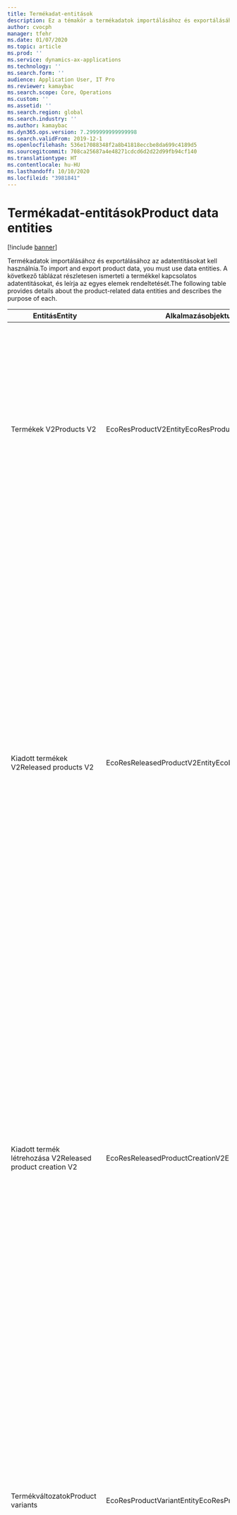```yaml
---
title: Termékadat-entitások
description: Ez a témakör a termékadatok importálásához és exportálásához használt különböző entitásokkal kapcsolatos információkat tartalmazza.
author: cvocph
manager: tfehr
ms.date: 01/07/2020
ms.topic: article
ms.prod: ''
ms.service: dynamics-ax-applications
ms.technology: ''
ms.search.form: ''
audience: Application User, IT Pro
ms.reviewer: kamaybac
ms.search.scope: Core, Operations
ms.custom: ''
ms.assetid: ''
ms.search.region: global
ms.search.industry: ''
ms.author: kamaybac
ms.dyn365.ops.version: 7.2999999999999998
ms.search.validFrom: 2019-12-1
ms.openlocfilehash: 536e17088348f2a8b41818eccbe8da699c4189d5
ms.sourcegitcommit: 708ca25687a4e48271cdcd6d2d22d99fb94cf140
ms.translationtype: HT
ms.contentlocale: hu-HU
ms.lasthandoff: 10/10/2020
ms.locfileid: "3981841"
---
```

# <a name="product-data-entities"></a><span data-ttu-id="8ea2b-103">Termékadat-entitások</span><span class="sxs-lookup"><span data-stu-id="8ea2b-103">Product data entities</span></span>

[!include [banner](../includes/banner.md)]

<span data-ttu-id="8ea2b-104">Termékadatok importálásához és exportálásához az adatentitásokat kell használnia.</span><span class="sxs-lookup"><span data-stu-id="8ea2b-104">To import and export product data, you must use data entities.</span></span> <span data-ttu-id="8ea2b-105">A következő táblázat részletesen ismerteti a termékkel kapcsolatos adatentitásokat, és leírja az egyes elemek rendeltetését.</span><span class="sxs-lookup"><span data-stu-id="8ea2b-105">The following table provides details about the product-related data entities and describes the purpose of each.</span></span>

| <span data-ttu-id="8ea2b-106">Entitás</span><span class="sxs-lookup"><span data-stu-id="8ea2b-106">Entity</span></span> | <span data-ttu-id="8ea2b-107">Alkalmazásobjektum-fa (AOT) neve (típus)</span><span class="sxs-lookup"><span data-stu-id="8ea2b-107">Application Object Tree (AOT) name (type)</span></span> | <span data-ttu-id="8ea2b-108">Jegyzetek</span><span class="sxs-lookup"><span data-stu-id="8ea2b-108">Notes</span></span> |
|--------|-------------------------------------------|-------|
| <span data-ttu-id="8ea2b-109">Termékek V2</span><span class="sxs-lookup"><span data-stu-id="8ea2b-109">Products V2</span></span> | <span data-ttu-id="8ea2b-110">EcoResProductV2Entity</span><span class="sxs-lookup"><span data-stu-id="8ea2b-110">EcoResProductV2Entity</span></span> | <span data-ttu-id="8ea2b-111">Ez az entitás megosztott termékek – egyedi termékek és alaptermékek importálásához és exportálásához használható.</span><span class="sxs-lookup"><span data-stu-id="8ea2b-111">This entity is used to import and export shared products-distinct products and product masters.</span></span> <span data-ttu-id="8ea2b-112">Lehetővé teszi a frissítéseket.</span><span class="sxs-lookup"><span data-stu-id="8ea2b-112">It allows for updates.</span></span> <span data-ttu-id="8ea2b-113">Nem támogatja a készletalapú SQL-műveleteket.</span><span class="sxs-lookup"><span data-stu-id="8ea2b-113">It doesn't support set-based SQL operations.</span></span> <span data-ttu-id="8ea2b-114">Engedélyezett az Open Data Protocol (OData) esetében.</span><span class="sxs-lookup"><span data-stu-id="8ea2b-114">It's enabled for Open Data Protocol (OData).</span></span> |
| <span data-ttu-id="8ea2b-115">Kiadott termékek V2</span><span class="sxs-lookup"><span data-stu-id="8ea2b-115">Released products V2</span></span> | <span data-ttu-id="8ea2b-116">EcoResReleasedProductV2Entity</span><span class="sxs-lookup"><span data-stu-id="8ea2b-116">EcoResReleasedProductV2Entity</span></span> | <span data-ttu-id="8ea2b-117">Ez az entitás kiadott termékek – egyedi termékek és alaptermékek importálásához és exportálásához használható.</span><span class="sxs-lookup"><span data-stu-id="8ea2b-117">This entity is used to import and export released products-distinct products and product masters.</span></span> <span data-ttu-id="8ea2b-118">Lehetővé teszi a frissítéseket.</span><span class="sxs-lookup"><span data-stu-id="8ea2b-118">It allows for updates.</span></span> <span data-ttu-id="8ea2b-119">A megosztott terméknek már létrehozott állapotban kell lennie.</span><span class="sxs-lookup"><span data-stu-id="8ea2b-119">It requires that the shared product already be created.</span></span> <span data-ttu-id="8ea2b-120">Amikor egy új, megjelent terméket importálnak, a megosztott termék kiadása történik.</span><span class="sxs-lookup"><span data-stu-id="8ea2b-120">When a new released product is imported, a release of the shared product occurs.</span></span> <span data-ttu-id="8ea2b-121">Külön entitások is léteznek, amelyek a kiadott alaptermék és a kiadott egyéni változatok importálására és exportálására használhatók.</span><span class="sxs-lookup"><span data-stu-id="8ea2b-121">There are also separate entities that can be used to import and export released product masters and released distinct variants.</span></span> <span data-ttu-id="8ea2b-122">Ez az entitás nem támogatja a halmazalapú SQL-műveleteket és a törlési műveleteket.</span><span class="sxs-lookup"><span data-stu-id="8ea2b-122">This entity doesn't support set-based SQL operations or delete operations.</span></span> <span data-ttu-id="8ea2b-123">Engedélyezett az OData esetében.</span><span class="sxs-lookup"><span data-stu-id="8ea2b-123">It's enabled for OData.</span></span> |
| <span data-ttu-id="8ea2b-124">Kiadott termék létrehozása V2</span><span class="sxs-lookup"><span data-stu-id="8ea2b-124">Released product creation V2</span></span> | <span data-ttu-id="8ea2b-125">EcoResReleasedProductCreationV2Entity</span><span class="sxs-lookup"><span data-stu-id="8ea2b-125">EcoResReleasedProductCreationV2Entity</span></span> | <span data-ttu-id="8ea2b-126">Ezzel az entitással egy lépésben importálhatók a megosztott termékek és a kiadott termékek.</span><span class="sxs-lookup"><span data-stu-id="8ea2b-126">This entity is used to import shared products and released products in one step.</span></span> <span data-ttu-id="8ea2b-127">Bár támogatja az exportokat, a használata nem ajánlott, mivel az entitás célja a termék létrehozása.</span><span class="sxs-lookup"><span data-stu-id="8ea2b-127">Although it supports exports, that use isn't recommended, because the purpose of the entity is product creation.</span></span> <span data-ttu-id="8ea2b-128">Nem támogat frissítéseket.</span><span class="sxs-lookup"><span data-stu-id="8ea2b-128">It doesn't support updates.</span></span> <span data-ttu-id="8ea2b-129">Mezők korlátozott készletét támogatja (a terméklétrehozásban elérhető mezőket).</span><span class="sxs-lookup"><span data-stu-id="8ea2b-129">It supports a limited set of fields (fields that are available in the product creation dialog box).</span></span> <span data-ttu-id="8ea2b-130">Nem támogatja a készletalapú SQL-műveleteket.</span><span class="sxs-lookup"><span data-stu-id="8ea2b-130">It doesn't support set-based SQL operations.</span></span> <span data-ttu-id="8ea2b-131">Nem jelenik meg az OData-n keresztül.</span><span class="sxs-lookup"><span data-stu-id="8ea2b-131">It isn't exposed through OData.</span></span> |
| <span data-ttu-id="8ea2b-132">Termékváltozatok</span><span class="sxs-lookup"><span data-stu-id="8ea2b-132">Product variants</span></span> | <span data-ttu-id="8ea2b-133">EcoResProductVariantEntity</span><span class="sxs-lookup"><span data-stu-id="8ea2b-133">EcoResProductVariantEntity</span></span> | <span data-ttu-id="8ea2b-134">Ez az entitás a megosztott termékváltozatok importálásához és exportálásához használható.</span><span class="sxs-lookup"><span data-stu-id="8ea2b-134">This entity is used to import and export shared product variants.</span></span> <span data-ttu-id="8ea2b-135">Lehetővé teszi a frissítéseket.</span><span class="sxs-lookup"><span data-stu-id="8ea2b-135">It allows for updates.</span></span> <span data-ttu-id="8ea2b-136">Szükséges, hogy a dimenzióértékek már létre legyenek hozva.</span><span class="sxs-lookup"><span data-stu-id="8ea2b-136">It requires that dimension values already be created.</span></span> <span data-ttu-id="8ea2b-137">Az integrációs kulcs az alaptermék és a termékdimenziók.</span><span class="sxs-lookup"><span data-stu-id="8ea2b-137">The integration key is the product master plus product dimensions.</span></span> <span data-ttu-id="8ea2b-138">Az entitás nem támogatja a készletalapú SQL-műveleteket.</span><span class="sxs-lookup"><span data-stu-id="8ea2b-138">This entity doesn't support set-based SQL operations.</span></span> <span data-ttu-id="8ea2b-139">Engedélyezett az OData esetében.</span><span class="sxs-lookup"><span data-stu-id="8ea2b-139">It's enabled for OData.</span></span> <span data-ttu-id="8ea2b-140">Támogatja a törlési műveleteket.</span><span class="sxs-lookup"><span data-stu-id="8ea2b-140">It supports delete operations.</span></span> <span data-ttu-id="8ea2b-141">Nem terjeszthető ki új termékdimenziók hozzáadásával.</span><span class="sxs-lookup"><span data-stu-id="8ea2b-141">It can't be extended through the addition of new product dimensions.</span></span> |
| <span data-ttu-id="8ea2b-142">Termékváltozatok termékazonosító alapján</span><span class="sxs-lookup"><span data-stu-id="8ea2b-142">Product variants by product number identification</span></span> | <span data-ttu-id="8ea2b-143">EcoResProductNumberIdentifiedProductVariantEntity</span><span class="sxs-lookup"><span data-stu-id="8ea2b-143">EcoResProductNumberIdentifiedProductVariantEntity</span></span> | <span data-ttu-id="8ea2b-144">Ez az entitás a megosztott termékváltozatok importálásához és exportálásához használható.</span><span class="sxs-lookup"><span data-stu-id="8ea2b-144">This entity is used to import and export shared product variants.</span></span> <span data-ttu-id="8ea2b-145">Lehetővé teszi a frissítéseket.</span><span class="sxs-lookup"><span data-stu-id="8ea2b-145">It allows for updates.</span></span> <span data-ttu-id="8ea2b-146">Szükséges, hogy a dimenzióértékek már létre legyenek hozva.</span><span class="sxs-lookup"><span data-stu-id="8ea2b-146">It requires that dimension values already be created.</span></span> <span data-ttu-id="8ea2b-147">Az integrációs kulcs a termékszám (míg a **Termékváltozatok** entitás integrációs kulcsa az alaptermék és a termékdimenziók).</span><span class="sxs-lookup"><span data-stu-id="8ea2b-147">The integration key is the product number (whereas the integration key for the **Product variants** entity is the product master plus product dimensions).</span></span> |
| <span data-ttu-id="8ea2b-148">Kiadott termékváltozatok</span><span class="sxs-lookup"><span data-stu-id="8ea2b-148">Released product variants</span></span> | <span data-ttu-id="8ea2b-149">EcoResReleasedProductVariantEntity</span><span class="sxs-lookup"><span data-stu-id="8ea2b-149">EcoResReleasedProductVariantEntity</span></span> | <span data-ttu-id="8ea2b-150">Ez az entitás a kiadott termékváltozatok importálásához és exportálásához használható.</span><span class="sxs-lookup"><span data-stu-id="8ea2b-150">This entity is used to import and export released product variants.</span></span> <span data-ttu-id="8ea2b-151">Lehetővé teszi a frissítéseket.</span><span class="sxs-lookup"><span data-stu-id="8ea2b-151">It allows for updates.</span></span> <span data-ttu-id="8ea2b-152">A megosztott termékváltozatoknak már létrehozott állapotban kell lenniük.</span><span class="sxs-lookup"><span data-stu-id="8ea2b-152">It requires that shared product variants already be created.</span></span> <span data-ttu-id="8ea2b-153">Amikor egy új, kiadott termékváltozatot importálnak, a megosztott termékváltozat kiadása történik.</span><span class="sxs-lookup"><span data-stu-id="8ea2b-153">When a new released product variant is imported, a release of the shared product variant occurs.</span></span> <span data-ttu-id="8ea2b-154">Az entitás nem támogatja a készletalapú SQL-műveleteket.</span><span class="sxs-lookup"><span data-stu-id="8ea2b-154">This entity doesn't support set-based SQL operations.</span></span> <span data-ttu-id="8ea2b-155">Engedélyezett az OData esetében.</span><span class="sxs-lookup"><span data-stu-id="8ea2b-155">It's enabled for OData.</span></span> <span data-ttu-id="8ea2b-156">Bár támogatja a törlési műveleteket, jelenleg ez a használat az aktuális platform hibája miatt az adatok sérülését okozza.</span><span class="sxs-lookup"><span data-stu-id="8ea2b-156">Although it supports delete operations, that use currently causes data corruption because of a bug in the current platform.</span></span> <span data-ttu-id="8ea2b-157">Az entitás nem terjeszthető ki új termékdimenziók hozzáadásával.</span><span class="sxs-lookup"><span data-stu-id="8ea2b-157">This entity can't be extended through the addition of new product dimensions.</span></span> |
| <span data-ttu-id="8ea2b-158">Kiadott termékváltozatok termékazonosító alapján</span><span class="sxs-lookup"><span data-stu-id="8ea2b-158">Released product variants by product number identification</span></span> | <span data-ttu-id="8ea2b-159">EcoResProductNumberIdentifiedReleasedProductVariantEntity</span><span class="sxs-lookup"><span data-stu-id="8ea2b-159">EcoResProductNumberIdentifiedReleasedProductVariantEntity</span></span> | <span data-ttu-id="8ea2b-160">Ez az entitás a **Kiadott termékváltozatok** entitásra hasonlít, de az integrációs kulcs a termékszám az alaptermék és a termékdimenziók helyett.</span><span class="sxs-lookup"><span data-stu-id="8ea2b-160">This entity resembles the **Released product variants** entity, but the integration key is the product number instead of the product master plus product dimensions.</span></span> <span data-ttu-id="8ea2b-161">Kiterjeszthető ki új termékdimenziók hozzáadásával.</span><span class="sxs-lookup"><span data-stu-id="8ea2b-161">It can be extended through the addition of new product dimensions.</span></span> |
| <span data-ttu-id="8ea2b-162">Értékesíthető kiadott termékek</span><span class="sxs-lookup"><span data-stu-id="8ea2b-162">Sellable released products</span></span> | <span data-ttu-id="8ea2b-163">EcoResSellableReleasedProductEntity</span><span class="sxs-lookup"><span data-stu-id="8ea2b-163">EcoResSellableReleasedProductEntity</span></span> | <span data-ttu-id="8ea2b-164">Ez az entitás csak értékesíthető termékek exportálására szolgál.</span><span class="sxs-lookup"><span data-stu-id="8ea2b-164">This entity is used to export only sellable products.</span></span> <span data-ttu-id="8ea2b-165">Az értékesíthető termékek olyan termékek, amelyek rendelkeznek az általuk megkövetelt információkkal annak érdekében, hogy azokat értékesítési rendelésekben használják.</span><span class="sxs-lookup"><span data-stu-id="8ea2b-165">Sellable products are products that have the information that they require in order to be used in a sales order.</span></span> <span data-ttu-id="8ea2b-166">Ugyanazok a szabályok vonatkoznak, ha egy termék ellenőrizve van az **Érvényesítés** funkcióval a **Kiadott termékek** oldalon.</span><span class="sxs-lookup"><span data-stu-id="8ea2b-166">The same rules apply when a product is validated by using the **Validate** function on the **Released products** page.</span></span> |
| <span data-ttu-id="8ea2b-167">Egyedi termékek kiadása V2</span><span class="sxs-lookup"><span data-stu-id="8ea2b-167">Released Distinct products V2</span></span> | <span data-ttu-id="8ea2b-168">EcoResDistinctProductV2Entity</span><span class="sxs-lookup"><span data-stu-id="8ea2b-168">EcoResDistinctProductV2Entity</span></span> | <span data-ttu-id="8ea2b-169">Ez az entitás csak egyedi termékek exportálására szolgál.</span><span class="sxs-lookup"><span data-stu-id="8ea2b-169">This entity is used to export distinct products.</span></span> <span data-ttu-id="8ea2b-170">Ezek az egyedi termékek lehetnek termékek, termékaltípusok és termékváltozatok.</span><span class="sxs-lookup"><span data-stu-id="8ea2b-170">Those distinct products can be products, subtype products, and product variants.</span></span> |
| <span data-ttu-id="8ea2b-171">Kiadott alaptermékek V2</span><span class="sxs-lookup"><span data-stu-id="8ea2b-171">Released products masters V2</span></span> | <span data-ttu-id="8ea2b-172">EcoResProductMasterV2Entity</span><span class="sxs-lookup"><span data-stu-id="8ea2b-172">EcoResProductMasterV2Entity</span></span> | <span data-ttu-id="8ea2b-173">Ez az entitás a megosztott alaptermékek importálásához és exportálásához használható.</span><span class="sxs-lookup"><span data-stu-id="8ea2b-173">This entity is used to import and export product masters.</span></span> <span data-ttu-id="8ea2b-174">Az adatkezelés nem engedélyezett.</span><span class="sxs-lookup"><span data-stu-id="8ea2b-174">It isn't enabled for data management.</span></span> |
| <span data-ttu-id="8ea2b-175">Cikk - vonalkód</span><span class="sxs-lookup"><span data-stu-id="8ea2b-175">Item - bar code</span></span> | <span data-ttu-id="8ea2b-176">EcoResProductBarcodeEntity</span><span class="sxs-lookup"><span data-stu-id="8ea2b-176">EcoResProductBarcodeEntity</span></span> | <span data-ttu-id="8ea2b-177">Ez az entitás csak termékek és vonalkódok exportálására szolgál.</span><span class="sxs-lookup"><span data-stu-id="8ea2b-177">This entity is used to export products and bar codes.</span></span> |
| <span data-ttu-id="8ea2b-178">Termékéletciklus állapotai</span><span class="sxs-lookup"><span data-stu-id="8ea2b-178">Product lifecycle states</span></span> | <span data-ttu-id="8ea2b-179">EcoResProductLifecycleSateEntity</span><span class="sxs-lookup"><span data-stu-id="8ea2b-179">EcoResProductLifecycleSateEntity</span></span> | <span data-ttu-id="8ea2b-180">Ez az entitás a termékhez rendelhető különböző termékéletciklus-állapotok importálására és exportálására szolgál.</span><span class="sxs-lookup"><span data-stu-id="8ea2b-180">This entity is used to import and export the different product lifecycle states that can be assigned to a product.</span></span> |

> [!NOTE]
> <span data-ttu-id="8ea2b-181">A **Kiadott termékek V2** adatentitással csak akkor importálhat termékeket a rendszerbe, ha már létrehozta a megosztott terméket.</span><span class="sxs-lookup"><span data-stu-id="8ea2b-181">You can use the **Released Products V2** data entity to import products into the system only if the shared product has already been created.</span></span> <span data-ttu-id="8ea2b-182">Ellenkező esetben, ha termékeket szeretne importálni a rendszerbe, a **Termék létrehozása** adatentitást kell használnia.</span><span class="sxs-lookup"><span data-stu-id="8ea2b-182">Otherwise, to import products into the system, you must use the **Product creation** data entity.</span></span>

